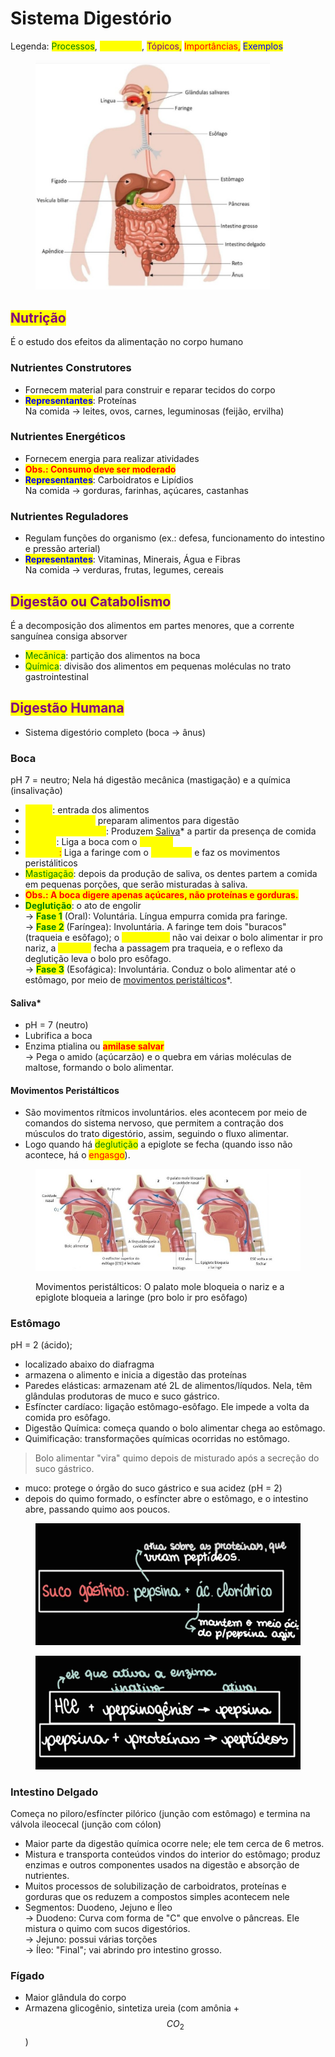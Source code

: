 # Sistema Digestório

Legenda: <mark style="color:green;">Processos</mark>, <mark style="color:yellow;">Estruturas</mark>, <mark style="color:purple;">Tópicos,</mark> <mark style="color:red;">Importâncias,</mark> <mark style="color:blue;">Exemplos</mark>

<figure><img src="../../.gitbook/assets/image (1).png" alt="" width="375"><figcaption></figcaption></figure>

## <mark style="color:purple;">Nutrição</mark>

É o estudo dos efeitos da alimentação no corpo humano

### Nutrientes Construtores

* Fornecem material para construir e reparar tecidos do corpo
* <mark style="color:blue;">**Representantes**</mark>: Proteínas \
  Na comida -> leites, ovos, carnes, leguminosas (feijão, ervilha)

### Nutrientes Energéticos

* Fornecem energia para realizar atividades&#x20;
* <mark style="color:red;">**Obs.: Consumo deve ser moderado**</mark>
* <mark style="color:blue;">**Representantes**</mark>: Carboidratos e Lipídios\
  Na comida -> gorduras, farinhas, açúcares, castanhas

### Nutrientes Reguladores

* Regulam funções do organismo (ex.: defesa, funcionamento do intestino e pressão arterial)
* <mark style="color:blue;">**Representantes**</mark>: Vitaminas, Minerais, Água e Fibras \
  Na comida -> verduras, frutas, legumes, cereais

## <mark style="color:purple;">Digestão ou Catabolismo</mark>

É a decomposição dos alimentos em partes menores, que a corrente sanguínea consiga absorver

* <mark style="color:green;">Mecânica</mark>: partição dos alimentos na boca
* <mark style="color:green;">Química</mark>: divisão dos alimentos em pequenas moléculas no trato gastrointestinal

## <mark style="color:purple;">Digestão Humana</mark>

* Sistema digestório completo (boca -> ânus)

### Boca

pH 7 = neutro; Nela há digestão mecânica (mastigação) e a química (insalivação)

* <mark style="color:yellow;">Lábios</mark>: entrada dos alimentos
* <mark style="color:yellow;">Dentes + Língua:</mark> preparam alimentos para digestão
* <mark style="color:yellow;">Glândulas Salivares</mark>: Produzem [Saliva](sistema-digestorio.md#saliva)\* a partir da presença de comida
* <mark style="color:yellow;">Faringe</mark>: Liga a boca com o <mark style="color:yellow;">esôfago</mark>
* <mark style="color:yellow;">Esôfago</mark><mark style="color:red;">:</mark> Liga a faringe com o <mark style="color:yellow;">estômago</mark> e faz os movimentos peristáliticos
* <mark style="color:green;">Mastigação</mark>: depois da produção de saliva, os dentes partem a comida em pequenas porções, que serão misturadas à saliva.&#x20;
* <mark style="color:red;">**Obs.: A boca digere apenas açúcares, não proteínas e gorduras.**</mark>
* <mark style="color:green;">**Deglutição**</mark>: o ato de engolir \
  \-> <mark style="color:green;">**Fase 1**</mark> (Oral): Voluntária. Língua empurra comida pra faringe. \
  \-> <mark style="color:green;">**Fase 2**</mark> (Faríngea): Involuntária. A faringe tem dois "buracos" (traqueia e esôfago); o <mark style="color:yellow;">palato mole</mark> não vai deixar o bolo alimentar ir pro nariz, a <mark style="color:yellow;">epiglote</mark> fecha a passagem pra traqueia, e o reflexo da deglutição leva o bolo pro esôfago. \
  \-> <mark style="color:green;">**Fase 3**</mark> (Esofágica): Involuntária. Conduz o bolo alimentar até o estômago, por meio de [movimentos peristálticos](sistema-digestorio.md#movimentos-peristalticos)\*.&#x20;

#### Saliva\*

* pH = 7 (neutro)
* Lubrifica a boca
* Enzima ptialina ou <mark style="color:red;">**amilase salvar**</mark> \
  \-> Pega o amido (açúcarzão) e o quebra em várias moléculas de maltose, formando o bolo alimentar.

#### Movimentos Peristálticos

* São movimentos rítmicos involuntários. eles acontecem por meio de comandos do sistema nervoso, que permitem a contração dos músculos do trato digestório, assim, seguindo o fluxo alimentar.
* Logo quando há <mark style="color:green;">deglutição</mark> a epiglote se fecha (quando isso não acontece, há o <mark style="color:red;">engasgo</mark>).

<figure><img src="../../.gitbook/assets/image.png" alt=""><figcaption><p>Movimentos peristálticos: O palato mole bloqueia o nariz e a epiglote bloqueia a laringe (pro bolo ir pro esôfago)</p></figcaption></figure>

### Estômago

pH = 2 (ácido);&#x20;

* localizado abaixo do diafragma
* armazena o alimento e inicia a digestão das proteínas
* Paredes elásticas: armazenam até 2L de alimentos/líqudos. Nela, têm glândulas produtoras de muco e suco gástrico.&#x20;
* Esfíncter cardíaco: ligação estômago-esôfago. Ele impede a volta da comida pro esôfago.
* Digestão Química: começa quando o bolo alimentar chega ao estômago.
* Quimificação: transformações químicas ocorridas no estômago.

> Bolo alimentar "vira" quimo depois de misturado após a secreção do suco gástrico.

* muco: protege o órgão do suco gástrico e sua acidez (pH = 2)
* depois do quimo formado, o esfíncter abre o estômago, e o intestino abre, passando quimo aos poucos.

<div>

<figure><img src="../../.gitbook/assets/image (19).png" alt=""><figcaption></figcaption></figure>

 

<figure><img src="../../.gitbook/assets/image (20).png" alt=""><figcaption></figcaption></figure>

</div>

### Intestino Delgado

Começa no piloro/esfíncter pilórico (junção com estômago) e termina na válvola ileocecal (junção com cólon)

* Maior parte da digestão química ocorre nele; ele tem cerca de 6 metros.
* Mistura e transporta conteúdos vindos do interior do estômago; produz enzimas e outros componentes usados na digestão e absorção de nutrientes.
* Muitos processos de solubilização de carboidratos, proteínas e gorduras que os reduzem a compostos simples acontecem nele
* Segmentos: Duodeno, Jejuno e Íleo \
  \-> Duodeno: Curva com forma de "C" que envolve o pâncreas. Ele mistura o quimo com sucos digestórios. \
  \-> Jejuno: possui várias torções \
  \-> Íleo: "Final"; vai abrindo pro intestino grosso.

### Fígado

* Maior glândula do corpo
* Armazena glicogênio, sintetiza ureia (com amônia +  $$CO_2$$)
